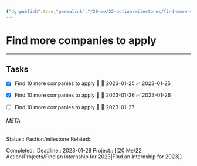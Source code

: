 ```yaml
---
{"dg-publish":true,"permalink":"/20-me/22-action/milestones/find-more-companies-to-apply/"}
---
```


# Find more companies to apply
---
## Tasks
- [x] Find 10 more companies to apply 🔼 📅 2023-01-25 ✅ 2023-01-25
- [x] Find 10 more companies to apply 🔼 📅 2023-01-26 ✅ 2023-01-26
- [ ] Find 10 more companies to apply 🔼 📅 2023-01-27


###### META
Status:: #action/milestone 
Related:: 

Completed:: 
Deadline:: 2023-01-28
Project:: [[20 Me/22 Action/Projects/Find an internship for 2023\|Find an internship for 2023]]
